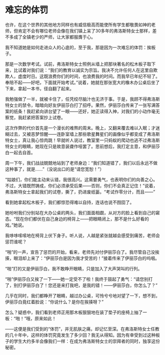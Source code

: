 # 难忘的体罚

也许，在这个世界的其他地方同样也有威信极高而能使所有学生都敬畏如神的老师，但肯定不会有哪位老师会像在我们镇上呆了30多年的弗洛斯特女士那样，差不多成了全镇老少的严师，让大家都服膺于心。 

我不知道她是如何走进众人的心底的，至于我，那是因为一次难忘的体罚：挨板子。 

那是一次数学考试。试前，弗洛斯特女士照例从墙上把那块著名的松木板子取下来，比试着对我们说：“我们的教育以诚实为宗旨。我决不允许任何人在这里自欺欺人，虚度时日。这既浪费你们的时间，也浪费我的时间。而我早已年纪不轻了。奉陪不起——好吧，下面就开始考试。”说着，她就在那张宽大的橡木办公桌后坐了下来，拿起一本书，径自翻了起来。 

我勉强做了一半，就被卡住了，任凭绞尽脑汁也无济于事。于是，我顾不得弗洛斯特女士的禁令，暗暗向好友伊丽莎白打了招呼。果然，伊丽莎白传来了一张写满答案的纸条！我赶紧向讲台望了一眼——还好，她正读得入神，对我们的小动作毫无察觉，我赶紧把答案抄上试卷。 

这次作弊的代价首先是一个漫长的难熬的周末。晚上，又翻来覆去难以入眠；才迷糊过去，又被恶梦惊醒——连卧室墙上那些歌星舞星们的画像似乎都变成了弗洛斯特女士，真让我心惊肉跳！早就听人说过，教室里一只蚂蚁的爬动也逃不过弗洛斯特女士的眼睛，她现在只是故意装聋作哑罢了。思前想后，我打定主意，和伊丽莎白一起去自首。 

周一下午，我们战战兢兢地站到了老师身边：“我们知道错了，我们以后永远不做这种事了，就是……”（没说出口的是“请您宽恕！”） 

“姑娘们，你们能主动来认错，我很高兴。这需要勇气，也表明你们的向善之心。不过，大错既然铸成，你们必须承受后果——否则，你们不会真正记住！”说着，弗洛斯特女士拿起我们的试卷，撕了，扔进废纸篓。“考试作零分计，而且——” 

看到她拿起松木板子，我们都惊恐得难以自持，连话也说不囫囵了。 

她吩咐我们分别站在大办公桌的两头，我们面面相觑，从对方的脸上看到自己的窘态。“现在你们都伏在自己身边的椅背上——把眼睛闭上，那不是什么好看的戏。”她说。 

我哆哆嗦嗦地在椅背上伏下身子。听人说，人越是紧张就越会感受到痛苦，老师会惩罚谁呢？ 

“啪”的一声，宣告了惩罚的开始，看来，老师先对付伊丽莎白了。我尽管自己没挨揍，眼泪却上来了：“伊丽莎白是因为我才受苦的！”接着传来了伊丽莎白的呜咽。 

“啪”打的又是伊丽莎白，我不敢睁开眼睛，只是加入了大声哭叫的行列。 

“啪”伊丽莎白又挨了一下——她一定受不了啦！我终于鼓起了勇气：“请您别打了，别打伊丽莎白了！您还是来打我吧，是我的错！——伊丽莎白，你怎么了？” 

几乎在同时，我们都睁开了眼睛，越过办公桌，可怜兮兮地对望了一下，想不到，伊丽莎白竟红着脸说：“你说什么？是你在挨揍呀？” 

怎么？疑惑中，我们看到老师正用那木板狠狠地在装了垫子的座椅上抽了一板：“啪！”哦，原来如此！ 

——这便是我们受到的“体罚”，并无肌肤之痛，却记忆至深。在弗洛斯特女士任教的几十年中，这样的体罚究竟发生了多少回？我无从得知。因为有幸受到过这种板子的学生大约多半会像我们一样：在成为弗洛斯特女士的崇拜者的同时，独享这份秘密。
 